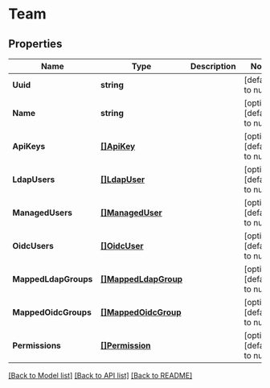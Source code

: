 # Team

## Properties
Name | Type | Description | Notes
------------ | ------------- | ------------- | -------------
**Uuid** | **string** |  | [default to null]
**Name** | **string** |  | [optional] [default to null]
**ApiKeys** | [**[]ApiKey**](ApiKey.md) |  | [optional] [default to null]
**LdapUsers** | [**[]LdapUser**](LdapUser.md) |  | [optional] [default to null]
**ManagedUsers** | [**[]ManagedUser**](ManagedUser.md) |  | [optional] [default to null]
**OidcUsers** | [**[]OidcUser**](OidcUser.md) |  | [optional] [default to null]
**MappedLdapGroups** | [**[]MappedLdapGroup**](MappedLdapGroup.md) |  | [optional] [default to null]
**MappedOidcGroups** | [**[]MappedOidcGroup**](MappedOidcGroup.md) |  | [optional] [default to null]
**Permissions** | [**[]Permission**](Permission.md) |  | [optional] [default to null]

[[Back to Model list]](../README.md#documentation-for-models) [[Back to API list]](../README.md#documentation-for-api-endpoints) [[Back to README]](../README.md)


